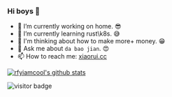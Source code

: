 ### Hi boys 👋

- 🌈 I’m currently working on home. 😎
- 🐳 I’m currently learning rust\k8s. 😅
- 🤔 I'm thinking about how to make more+ money. 😁
- 💬 Ask me about `da bao jian`. 😍
- 📫 How to reach me: [xiaorui.cc](http://xiaorui.cc)

[![rfyiamcool's github stats](https://github-readme-stats.vercel.app/api?username=rfyiamcool)](https://github.com/rfyiamcool)

<img src="https://visitor-badge.laobi.icu/badge?page_id=rfyiamcool.rfyiamcool" alt="visitor badge"/> 
